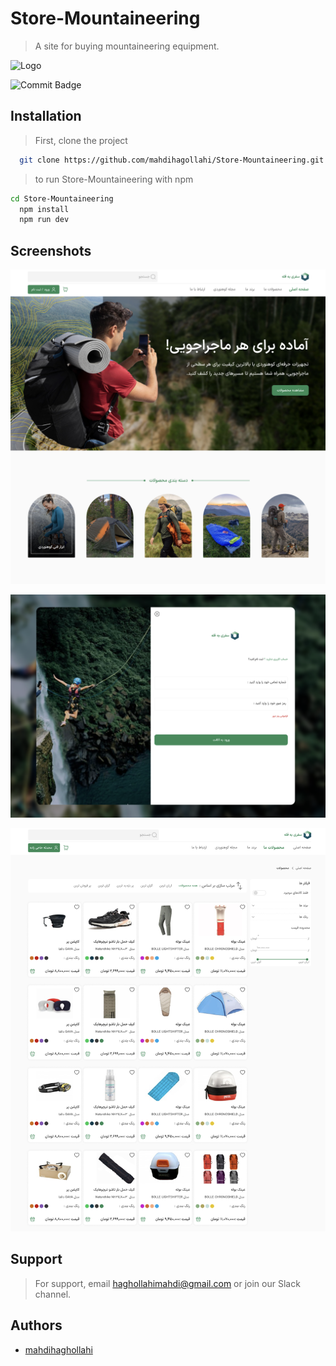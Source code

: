 

# Store-Mountaineering

> A site for buying mountaineering equipment.

<!-- ![Logo](src/app/assent/Img/userPanel/Logo.png) -->
![Logo](https://github.com/mahdihagollahi/Store-Mountaineering/blob/developer/src/assent/Imge/Product/Logo.svg
)



![Commit Badge](https://img.shields.io/github/commit-activity/y/mahdihagollahi/Store-Mountaineering)

<!-- - 💵 You will receive the amount quickly -->
<!-- - 💳 The money is deposited in the account card -->
  <!-- - ⚖️ This project is legal -->
  <!-- - 🪪 -->
  <!-- - 🔑 -->
  <!-- - 🔒 -->



## Installation

> First, clone the project

```bash
  git clone https://github.com/mahdihagollahi/Store-Mountaineering.git
```

> to run Store-Mountaineering with npm

```bash
cd Store-Mountaineering
  npm install
  npm run dev
```




## Screenshots


![App Screenshot](https://github.com/mahdihagollahi/Store-Mountaineering/blob/developer/src/assent/ScreenShots/Screenshot%202024-11-18%20at%2020.48.34.png)

![Commit Badge](https://github.com/mahdihagollahi/Store-Mountaineering/blob/developer/src/assent/ScreenShots/Screenshot%202024-11-18%20at%2020.48.46.png)

![Commit Badge](https://github.com/mahdihagollahi/Store-Mountaineering/blob/developer/src/assent/ScreenShots/Screenshot%202024-11-18%20at%2020.49.03.png)


## Support

> For support, email haghollahimahdi@gmail.com or join our Slack channel.


## Authors

- [mahdihaghollahi](https://github.com/mahdihagollahi)

